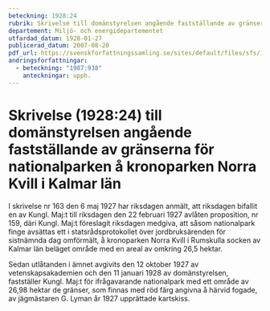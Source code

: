 ```yaml
---
beteckning: 1928:24
rubrik: Skrivelse till domänstyrelsen angående fastställande av gränserna för nationalparken å kronoparken Norra Kvill i Kalmar län
departement: Miljö- och energidepartementet
utfardad_datum: 1928-01-27
publicerad_datum: 2007-08-20
pdf_url: https://svenskforfattningssamling.se/sites/default/files/sfs/1928-01/SFS1928-24.pdf
andringsforfattningar:
  - beteckning: "1987:938"
    anteckningar: upph.
---
```


# Skrivelse (1928:24) till domänstyrelsen angående fastställande av gränserna för nationalparken å kronoparken Norra Kvill i Kalmar län

I skrivelse nr 163 den 6 maj 1927 har riksdagen anmält, att riksdagen bifallit en av Kungl. Maj:t till riksdagen den 22 februari 1927 avlåten proposition, nr 159, däri Kungl. Maj:t föreslagit riksdagen medgiva, att såsom nationalpark finge avsättas ett i statsrådsprotokollet över jordbruksärenden för sistnämnda dag omförmält, å kronoparken Norra Kvill i Rumskulla socken av Kalmar län beläget område med en areal av omkring 26,5 hektar.

Sedan utlåtanden i ämnet avgivits den 12 oktober 1927 av vetenskapsakademien och den 11 januari 1928 av domänstyrelsen, fastställer Kungl. Maj:t för ifrågavarande nationalpark med ett område av 26,98 hektar de gränser, som finnas med röd färg angivna å härvid fogade, av jägmästaren G. Lyman år 1927 upprättade kartskiss.